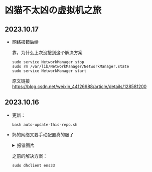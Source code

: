 # 凶猫不太凶の虚拟机之旅

## 2023.10.17

   - 网络报错后续

     靠，为什么上次没搜到这个解决方案

     ```
     sudo service NetworkManager stop
     sudo rm /var/lib/NetworkManager/NetworkManager.state
     sudo service NetworkManager start
     ```

     原文链接 https://blog.csdn.net/weixin_44126988/article/details/128581200

## 2023.10.16

   - 更新：

     ```
     bash auto-update-this-repo.sh
     ```

   - 妈的网络又要手动配置真的服了

     <details>
         <summary>报错图片</summary>
         <p>
             <img src="报错1.png"/>
             <img src="报错2.png"/>
         </p>
     </details>
     
     之前的解决方案：
     
     ``` 
     sudo dhclient ens33
     ```
     
